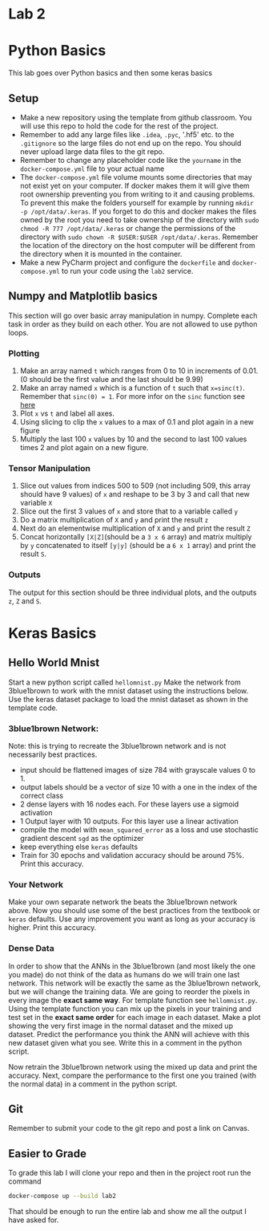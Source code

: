 # Lab 2
# Python Basics 
This lab goes over Python basics and then some keras basics

## Setup
- Make a new repository using the template from github classroom. You will use this repo to hold the code for the rest of the project.
- Remember to add any large files like `.idea`, `.pyc`, '.hf5' etc. to the `.gitignore` so the large files do not end up on the repo. You should never upload large data files to the git repo. 
- Remember to change any placeholder code like the `yourname` in the `docker-compose.yml` file to your actual name
- The `docker-compose.yml` file volume mounts some directories that may not exist yet on your computer. If docker makes them it will give them root ownership preventing you from writing to it and causing problems. To prevent this make the folders yourself for example by running `mkdir -p /opt/data/.keras`. If you forget to do this and docker makes the files owned by the root you need to take ownership of the directory with `sudo chmod -R 777 /opt/data/.keras` or change the permissions of the directory with `sudo chown -R $USER:$USER /opt/data/.keras`. Remember the location of the directory on the host computer will be different from the directory when it is mounted in the container.   
- Make a new PyCharm project and configure the `dockerfile` and `docker-compose.yml` to run your code using the `lab2` service.

## Numpy and Matplotlib basics
This section will go over basic array manipulation in numpy. Complete each task in order as they build on each other. You are not allowed to use python loops.
### Plotting
1. Make an array named `t` which ranges from 0 to 10 in increments of 0.01. (0 should be the first value and the last should be 9.99)
2. Make an array named `x` which is a function of `t` such that  `x=sinc(t)`. Remember that `sinc(0) = 1`. For more infor on the `sinc` function see [here](https://en.wikipedia.org/wiki/Sinc_function)
3. Plot `x` vs `t` and label all axes. 
4. Using slicing to clip the `x` values to a max of 0.1 and plot again in a new figure
5. Multiply the last 100 `x` values by 10 and the second to last 100 values times 2 and plot again on a new figure.
### Tensor Manipulation
1. Slice out values from indices 500 to 509 (not including 509, this array should have 9 values) of `x` and reshape to be 3 by 3 and call that new variable `X`
2. Slice out the first 3 values of `x` and store that to a variable called `y`
3. Do a matrix multiplication of `X` and `y` and print the result `z`
4. Next do an elementwise multiplication of `X` and `y` and print the result `Z`
5. Concat horizontally `[X|Z]`(should be a `3 x 6` array) and matrix multiply by `y` concatenated to itself `[y|y]` (should be a `6 x 1` array) and print the result `S`.

### Outputs
The output for this section should be three individual plots, and the outputs `z`, `Z` and `S`.

# Keras Basics

## Hello World Mnist
Start a new python script called `hellomnist.py`
Make the network from 3blue1brown to work with the mnist dataset using the instructions below. Use the keras dataset package to load the mnist dataset as shown in the template code.

### 3blue1brown Network:
Note: this is trying to recreate the 3blue1brown network and is not necessarily best practices.
- input should be flattened images of size 784 with grayscale values 0 to 1. 
- output labels should be a vector of size 10 with a one in the index of the correct class
- 2 dense layers with 16 nodes each. For these layers use a sigmoid activation
- 1 Output layer with 10 outputs. For this layer use a linear activation
- compile the model with `mean_squared_error` as a loss and use stochastic gradient descent `sgd` as the optimizer
- keep everything else `keras` defaults
- Train for 30 epochs and validation accuracy should be around 75%. Print this accuracy.

### Your Network
Make your own separate network the beats the 3blue1brown network above. Now you should use some of the best practices from the textbook or `keras` defaults. Use any improvement you want as long as your accuracy is higher. Print this accuracy.

### Dense Data
In order to show that the ANNs in the 3blue1brown (and most likely the one you made) do not think of the data as humans do we will train one last network. 
This network will be exactly the same as the 3blue1brown network, but we will change the training data. We are going to reorder the pixels in every image the **exact same way**. For template function see `hellomnist.py`. Using the template function you can mix up the pixels in your training and test set in the **exact same order** for each image in each dataset. 
Make a plot showing the very first image in the normal dataset and the mixed up dataset. Predict the performance you think the ANN will achieve with this new dataset given what you see. Write this in a comment in the python script.

Now retrain the 3blue1brown network using the mixed up data and print the accuracy. Next, compare the performance to the first one you trained (with the normal data) in a comment in the python script.

## Git
Remember to submit your code to the git repo and post a link on Canvas.

## Easier to Grade
To grade this lab I will clone your repo and then in the project root run the command
```bash
docker-compose up --build lab2
```
That should be enough to run the entire lab and show me all the output I have asked for. 